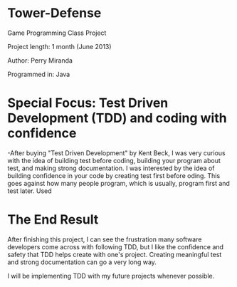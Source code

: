 # Tower-Defense

Game Programming Class Project
<p>
Project length: 1 month (June 2013)
<p>
Author: Perry Miranda
<p>
Programmed in: Java 
<p>

# Special Focus: Test Driven Development (TDD) and coding with confidence
-After buying "Test Driven Development" by Kent Beck, I was very curious with the idea of building test before coding, building your program about test, and making strong documentation. I was interested by the idea of building confidence in your code by creating test first before oding. This goes against how many people program, which is usually, program first and test later.
Used <p>

# The End Result
After finishing this project, I can see the frustration many software developers come across with following TDD, but I like the confidence and safety that TDD helps create with one's project. Creating meaningful test and strong documentation can go a very long way. <p>

I will be implementing TDD with my future projects whenever possible. 

